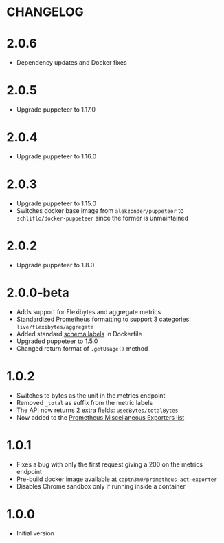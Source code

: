 # CHANGELOG

# 2.0.6

- Dependency updates and Docker fixes

# 2.0.5

- Upgrade puppeteer to 1.17.0

# 2.0.4

- Upgrade puppeteer to 1.16.0

# 2.0.3

- Upgrade puppeteer to 1.15.0
- Switches docker base image from `alekzonder/puppeteer` to `schliflo/docker-puppeteer` since the former is unmaintained

# 2.0.2

- Upgrade puppeteer to 1.8.0

# 2.0.0-beta

- Adds support for Flexibytes and aggregate metrics
- Standardized Prometheus formatting to support 3 categories: `live/flexibytes/aggregate`
- Added standard [schema labels](http://label-schema.org/) in Dockerfile
- Upgraded puppeteer to 1.5.0
- Changed return format of `.getUsage()` method

# 1.0.2

- Switches to bytes as the unit in the metrics endpoint
- Removed `_total` as suffix from the metric labels
- The API now returns 2 extra fields: `usedBytes/totalBytes`
- Now added to the [Prometheus Miscellaneous Exporters list](https://prometheus.io/docs/instrumenting/exporters/#miscellaneous)

# 1.0.1

- Fixes a bug with only the first request giving a 200 on the metrics endpoint
- Pre-build docker image available at `captn3m0/prometheus-act-exporter`
- Disables Chrome sandbox only if running inside a container

# 1.0.0

- Initial version
